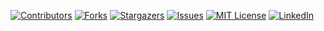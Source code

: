 [![Contributors][contributors-shield]][contributors-url]
[![Forks][forks-shield]][forks-url]
[![Stargazers][stars-shield]][stars-url]
[![Issues][issues-shield]][issues-url]
[![MIT License][license-shield]][license-url]
[![LinkedIn][linkedin-shield]][linkedin-url]

<!-- MARKDOWN LINKS & IMAGES -->
<!-- https://www.markdownguide.org/basic-syntax/#reference-style-links -->
[contributors-shield]: https://img.shields.io/github/contributors/aled2305/ae-dos.svg?style=for-the-badge
[contributors-url]: https://github.com/aled2305/ae-dos/graphs/contributors
[forks-shield]: https://img.shields.io/github/forks/aled2305/ae-dos.svg?style=for-the-badge
[forks-url]: https://github.com/aled2305/ae-dos/network/members
[stars-shield]: https://img.shields.io/github/stars/aled2305/ae-dos.svg?style=for-the-badge
[stars-url]: https://github.com/aled2305/ae-dos/stargazers
[issues-shield]: https://img.shields.io/github/issues/aled2305/ae-dos.svg?style=for-the-badge
[issues-url]: https://github.com/aled2305/ae-dos/issues
[license-shield]: https://img.shields.io/github/license/aled2305/ae-dos.svg?style=for-the-badge
[license-url]: https://github.com/aled2305/ae-dos/blob/master/LICENSE.txt
[linkedin-shield]: https://img.shields.io/badge/-LinkedIn-black.svg?style=for-the-badge&logo=linkedin&colorB=555
[linkedin-url]: https://linkedin.com/in/aled2305
[product-screenshot]: images/screenshot.png
